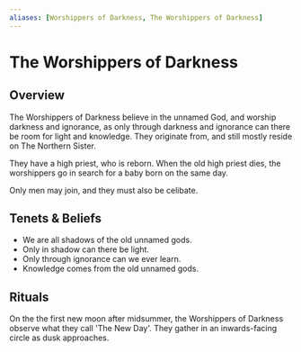 ```yaml
---
aliases: [Worshippers of Darkness, The Worshippers of Darkness]
---
```


# The Worshippers of Darkness

## Overview
The Worshippers of Darkness believe in the unnamed God, and worship darkness and ignorance, as only through darkness and ignorance can there be room for light and knowledge. They originate from, and still mostly reside on The Northern Sister.

They have a high priest, who is reborn. When the old high priest dies, the worshippers go in search for a baby born on the same day.

Only men may join, and they must also be celibate.

## Tenets & Beliefs
  - We are all shadows of the old unnamed gods.
  - Only in shadow can there be light.
  - Only through ignorance can we ever learn.
  - Knowledge comes from the old unnamed gods.

## Rituals
On the the first new moon after midsummer, the Worshippers of Darkness observe what they call 'The New Day'. They gather in an inwards-facing circle as dusk approaches.
